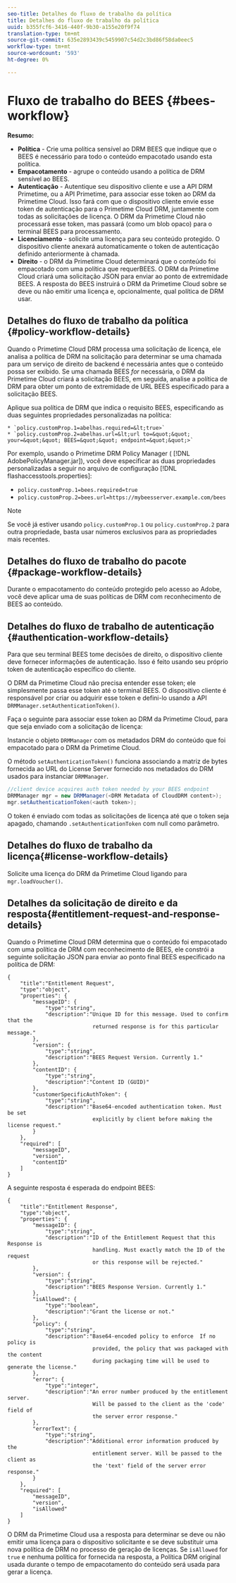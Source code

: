 ```yaml
---
seo-title: Detalhes do fluxo de trabalho da política
title: Detalhes do fluxo de trabalho da política
uuid: b355fcf6-3416-440f-9b30-a155e20f9f74
translation-type: tm+mt
source-git-commit: 635e2893439c5459907c54d2c3bd86f58da0eec5
workflow-type: tm+mt
source-wordcount: '593'
ht-degree: 0%

---
```



# Fluxo de trabalho do BEES {#bees-workflow}

**Resumo:**

* **Política**  - Crie uma política sensível ao DRM BEES que indique que o BEES é necessário para todo o conteúdo empacotado usando esta política.
* **Empacotamento**  - agrupe o conteúdo usando a política de DRM sensível ao BEES.
* **Autenticação**  - Autentique seu dispositivo cliente e use a API DRM Primetime, ou a API Primetime, para associar esse token ao DRM da Primetime Cloud. Isso fará com que o dispositivo cliente envie esse token de autenticação para o Primetime Cloud DRM, juntamente com todas as solicitações de licença. O DRM da Primetime Cloud não processará esse token, mas passará (como um blob opaco) para o terminal BEES para processamento.
* **Licenciamento**  - solicite uma licença para seu conteúdo protegido. O dispositivo cliente anexará automaticamente o token de autenticação definido anteriormente à chamada.
* **Direito**  - o DRM da Primetime Cloud determinará que o conteúdo foi empacotado com uma política que requerBEES. O DRM da Primetime Cloud criará uma solicitação JSON para enviar ao ponto de extremidade BEES. A resposta do BEES instruirá o DRM da Primetime Cloud sobre se deve ou não emitir uma licença e, opcionalmente, qual política de DRM usar.

## Detalhes do fluxo de trabalho da política {#policy-workflow-details}

Quando o Primetime Cloud DRM processa uma solicitação de licença, ele analisa a política de DRM na solicitação para determinar se uma chamada para um serviço de direito de backend é necessária antes que o conteúdo possa ser exibido. Se uma chamada BEES *for* necessária, o DRM da Primetime Cloud criará a solicitação BEES, em seguida, analise a política de DRM para obter um ponto de extremidade de URL BEES especificado para a solicitação BEES.

Aplique sua política de DRM que indica o requisito BEES, especificando as duas seguintes propriedades personalizadas na política:

    * `policy.customProp.1=abelhas.required=&lt;true>`
    * `policy.customProp.2=abelhas.url=&lt;url to=&quot;&quot; your=&quot;&quot; BEES=&quot;&quot; endpoint=&quot;&quot;>`

<!--<a id="example_F617FC49A4824C0CB234C92E57D876D3"></a>-->

Por exemplo, usando o Primetime DRM Policy Manager ( [!DNL AdobePolicyManager.jar]), você deve especificar as duas propriedades personalizadas a seguir no arquivo de configuração [!DNL flashaccesstools.properties]:

* `policy.customProp.1=bees.required=true`
* `policy.customProp.2=bees.url=https://mybeesserver.example.com/bees`

>[!NOTE]
>
>Se você já estiver usando `policy.customProp.1` ou `policy.customProp.2` para outra propriedade, basta usar números exclusivos para as propriedades mais recentes.

## Detalhes do fluxo de trabalho do pacote {#package-workflow-details}

Durante o empacotamento do conteúdo protegido pelo acesso ao Adobe, você deve aplicar uma de suas políticas de DRM com reconhecimento de BEES ao conteúdo.

## Detalhes do fluxo de trabalho de autenticação {#authentication-workflow-details}

Para que seu terminal BEES tome decisões de direito, o dispositivo cliente deve fornecer informações de autenticação. Isso é feito usando seu próprio token de autenticação específico do cliente.

O DRM da Primetime Cloud não precisa entender esse token; ele simplesmente passa esse token até o terminal BEES. O dispositivo cliente é responsável por criar ou adquirir esse token e defini-lo usando a API `DRMManager.setAuthenticationToken()`.

Faça o seguinte para associar esse token ao DRM da Primetime Cloud, para que seja enviado com a solicitação de licença:

Instancie o objeto `DRMManager` com os metadados DRM do conteúdo que foi empacotado para o DRM da Primetime Cloud.

O método `setAuthenticationToken()` funciona associando a matriz de bytes fornecida ao URL do License Server fornecido nos metadados do DRM usados para instanciar `DRMManager`.

```java
//client device acquires auth token needed by your BEES endpoint  
DRMManager mgr = new DRMManager(<DRM Metadata of CloudDRM content>);  
mgr.setAuthenticationToken(<auth token>);
```

O token é enviado com todas as solicitações de licença até que o token seja apagado, chamando `.setAuthenticationToken` com null como parâmetro.

## Detalhes do fluxo de trabalho da licença{#license-workflow-details}

Solicite uma licença do DRM da Primetime Cloud ligando para `mgr.loadVoucher()`.

## Detalhes da solicitação de direito e da resposta{#entitlement-request-and-response-details}

Quando o Primetime Cloud DRM determina que o conteúdo foi empacotado com uma política de DRM com reconhecimento de BEES, ele constrói a seguinte solicitação JSON para enviar ao ponto final BEES especificado na política de DRM:

```
{
    "title":"Entitlement Request",
    "type":"object",
    "properties": {
        "messageID": {
            "type":"string",
            "description":"Unique ID for this message. Used to confirm that the
                           returned response is for this particular message."
        },
        "version": {
            "type":"string",
            "description":"BEES Request Version. Currently 1."
        },
        "contentID": {
            "type":"string",
            "description":"Content ID (GUID)"
        },
        "customerSpecificAuthToken": {
            "type":"string",
            "description":"Base64-encoded authentication token. Must be set
                           explicitly by client before making the license request."
        }
    },
    "required": [
        "messageID",
        "version",
        "contentID"
    ]
}
```

A seguinte resposta é esperada do endpoint BEES:

```
{
    "title":"Entitlement Response",
    "type":"object",
    "properties": {
        "messageID": {
            "type":"string",
            "description":"ID of the Entitlement Request that this Response is
                           handling. Must exactly match the ID of the request
                           or this response will be rejected."
        },
        "version": {
            "type":"string",
            "description":"BEES Response Version. Currently 1."
        },
        "isAllowed": {
            "type":"boolean",
            "description":"Grant the license or not."
        },
        "policy": {
            "type":"string",
            "description":"Base64-encoded policy to enforce  If no policy is
                           provided, the policy that was packaged with the content
                           during packaging time will be used to generate the license."
        },
        "error": {
            "type":"integer",
            "description":"An error number produced by the entitlement server.
                           Will be passed to the client as the 'code' field of
                           the server error response."
        },
        "errorText": {
            "type":"string",
            "description":"Additional error information produced by the
                           entitlement server. Will be passed to the client as
                           the 'text' field of the server error response."
        }
    },
    "required": [
        "messageID",
        "version",
        "isAllowed"
    ]
}
```

O DRM da Primetime Cloud usa a resposta para determinar se deve ou não emitir uma licença para o dispositivo solicitante e se deve substituir uma nova política de DRM no processo de geração de licenças. Se `isAllowed` for `true` e nenhuma política for fornecida na resposta, a Política DRM original usada durante o tempo de empacotamento do conteúdo será usada para gerar a licença.